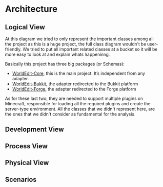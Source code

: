 # Architecture

## Logical View

At this diagram we tried to only represent the important classes among all the project as this is a huge project, the full class diagram wouldn't be user-friendly. 
We tried to put all important related classes at a bucket so it will be more easy to look at and explain whats happeninng.

Basically this project has three big packages (or Schemas):

- [WorldEdit-Core](https://github.com/joaolrpaulo/WorldEdit/tree/introduction/worldedit-core), this is the main project. It’s independent from any adapter.
- [WorldEdit-Bukkit](https://github.com/joaolrpaulo/WorldEdit/tree/introduction/worldedit-bukkit), the adapter redirected to the Bukkit platform
- [WorldEdit-Forge](https://github.com/joaolrpaulo/WorldEdit/tree/introduction/worldedit-forge), the adapter redirected to the Forge platform

As for these last two, they are needed to support multiple plugins on Minecraft, responsible for loading all the required plugins and create the server-type environment. All the classes that we didn't represent here, are the ones that we didn't consider as fundamental for the analysis.

## Development View

## Process View

## Physical View

## Scenarios
